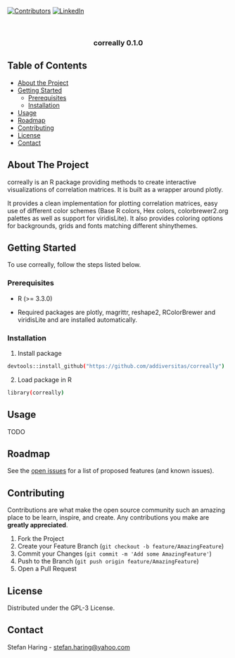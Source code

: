 [![Contributors][contributors-shield]][contributors-url]
[![LinkedIn][linkedin-shield]][linkedin-url]



<!-- PROJECT LOGO -->
<br />
<p align="center">
  <h3 align="center">correally 0.1.0</h3>
</p>



<!-- TABLE OF CONTENTS -->
## Table of Contents

* [About the Project](#about-the-project)
* [Getting Started](#getting-started)
  * [Prerequisites](#prerequisites)
  * [Installation](#installation)
* [Usage](#usage)
* [Roadmap](#roadmap)
* [Contributing](#contributing)
* [License](#license)
* [Contact](#contact)


<!-- ABOUT THE PROJECT -->
## About The Project

correally is an R package providing methods to create interactive visualizations of correlation matrices. It is built as a wrapper around plotly.

It provides a clean implementation for plotting correlation matrices, easy use of different color schemes
(Base R colors, Hex colors, colorbrewer2.org palettes as well as support for viridisLite). It also provides coloring options for backgrounds, grids and fonts
matching different shinythemes.


<!-- GETTING STARTED -->
## Getting Started

To use correally, follow the steps listed below.

### Prerequisites

* R (>= 3.3.0)

* Required packages are plotly, magrittr, reshape2, RColorBrewer and viridisLite and are installed automatically.

### Installation

1. Install package
```sh
devtools::install_github("https://github.com/addiversitas/correally")
```

2. Load package in R
```sh
library(correally)
```


<!-- USAGE EXAMPLES -->
## Usage

TODO


<!-- ROADMAP -->
## Roadmap

See the [open issues](https://https://github.com/addiversitas/correally/issues) for a list of proposed features (and known issues).



<!-- CONTRIBUTING -->
## Contributing

Contributions are what make the open source community such an amazing place to be learn, inspire, and create. Any contributions you make are **greatly appreciated**.

1. Fork the Project
2. Create your Feature Branch (`git checkout -b feature/AmazingFeature`)
3. Commit your Changes (`git commit -m 'Add some AmazingFeature'`)
4. Push to the Branch (`git push origin feature/AmazingFeature`)
5. Open a Pull Request



<!-- LICENSE -->
## License

Distributed under the GPL-3 License.



<!-- CONTACT -->
## Contact

Stefan Haring - stefan.haring@yahoo.com


<!-- ACKNOWLEDGEMENTS -->
<!-- ## Acknowledgements -->

<!-- * []() -->
<!-- * []() -->
<!-- * []() -->





<!-- MARKDOWN LINKS & IMAGES -->
<!-- https://www.markdownguide.org/basic-syntax/#reference-style-links -->
[contributors-shield]: https://img.shields.io/github/contributors/github_username/repo.svg?style=flat-square
[contributors-url]: https://github.com/addiversitas/correally/graphs/contributors
[linkedin-shield]: https://img.shields.io/badge/-LinkedIn-black.svg?style=flat-square&logo=linkedin&colorB=555
[linkedin-url]: https://www.linkedin.com/in/stefan-haring-03b94892
